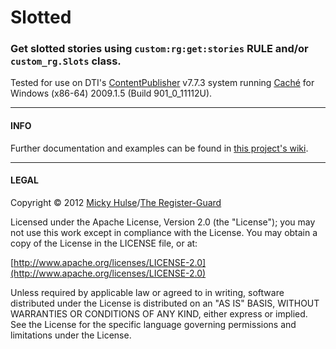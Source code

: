 # Slotted

### Get slotted stories using `custom:rg:get:stories` RULE and/or `custom_rg.Slots` class.

Tested for use on DTI's [ContentPublisher](http://www.dtint.com/our-solutions/content-publisher/) v7.7.3 system running [Caché](http://www.intersystems.com/cache/index.html) for Windows (x86-64) 2009.1.5 (Build 901_0_11112U).

---

#### INFO

Further documentation and examples can be found in [this project's wiki](https://github.com/registerguard/ghboiler/wiki).

---

#### LEGAL

Copyright © 2012 [Micky Hulse](http://hulse.me)/[The Register-Guard](http://www.registerguard.com)

Licensed under the Apache License, Version 2.0 (the "License"); you may not use this work except in compliance with the License. You may obtain a copy of the License in the LICENSE file, or at:

[http://www.apache.org/licenses/LICENSE-2.0](http://www.apache.org/licenses/LICENSE-2.0)

Unless required by applicable law or agreed to in writing, software distributed under the License is distributed on an "AS IS" BASIS, WITHOUT WARRANTIES OR CONDITIONS OF ANY KIND, either express or implied. See the License for the specific language governing permissions and limitations under the License.